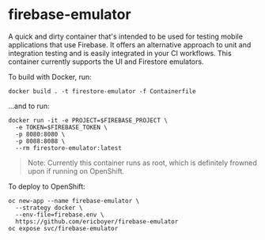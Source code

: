 # firebase-emulator

A quick and dirty container that's intended to be used for testing mobile
applications that use Firebase. It offers an alternative approach to unit and
integration testing and is easily integrated in your CI workflows. This
container currently supports the UI and Firestore emulators.

To build with Docker, run:

  ```
  docker build . -t firestore-emulator -f Containerfile
  ```

...and to run:

  ```
  docker run -it -e PROJECT=$FIREBASE_PROJECT \
    -e TOKEN=$FIREBASE_TOKEN \
    -p 8080:8080 \
    -p 8088:8088 \
    --rm firestore-emulator:latest
  ```

> Note: Currently this container runs as root, which is definitely frowned upon
if running on OpenShift.

To deploy to OpenShift:

  ```
  oc new-app --name firebase-emulator \
    --strategy docker \
    --env-file=firebase.env \
    https://github.com/ericboyer/firebase-emulator
  oc expose svc/firebase-emulator
  ```
